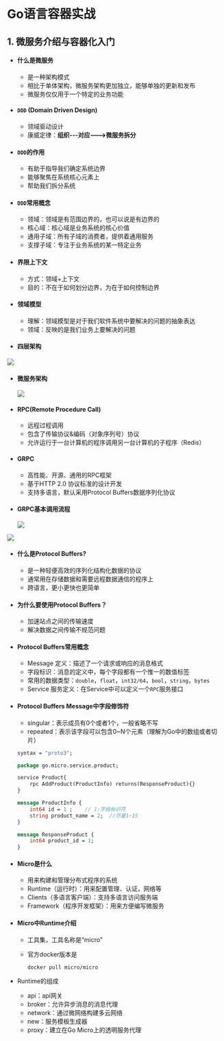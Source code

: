 # Go语言容器实战

## 1. 微服务介绍与容器化入门

- #### **什么是微服务**

  - 是一种架构模式
  - 相比于单体架构，微服务架构更加独立，能够单独的更新和发布
  - 微服务仅仅用于一个特定的业务功能

- #### `DDD` (Domain Driven Design)

  - 领域驱动设计
  - 康威定律：**组织---对应--->微服务拆分**

- #### `DDD`的作用

  - 有助于指导我们确定系统边界
  - 能够聚焦在系统核心元素上
  - 帮助我们拆分系统

- #### `DDD`常用概念

  - 领域：领域是有范围边界的，也可以说是有边界的
  - 核心域：核心域是业务系统的核心价值
  - 通用子域：所有子域的消费者，提供着通用服务
  - 支撑子域：专注于业务系统的某一特定业务

- #### 界限上下文

  - 方式：领域+上下文
  - 目的：不在于如何划分边界，为在于如何控制边界

- #### 领域模型

  - 理解：领域模型是对于我们软件系统中要解决的问题的抽象表达
  - 领域：反映的是我们业务上要解决的问题

- #### **四层架构**

![](C:\Users\Hud\Desktop\文件（需要）\截图\四层架构.png)

- #### 微服务架构

  ![](C:\Users\Hud\Desktop\文件（需要）\截图\微服务架构.png)

- #### RPC(Remote Procedure Call)

  - 远程过程调用
  - 包含了传输协议&编码（对象序列号）协议
  - 允许运行于一台计算机的程序调用另一台计算机的子程序（Redis）

- #### GRPC

  - 高性能、开源、通用的RPC框架
  - 基于HTTP 2.0 协议标准的设计开发
  - 支持多语言，默认采用Protocol Buffers数据序列化协议

- #### GRPC基本调用流程

  ![](C:\Users\Hud\Desktop\文件（需要）\截图\GRPC基本调用流程.png)

![](C:\Users\Hud\Desktop\文件（需要）\截图\grpc调用.png)

- #### 什么是Protocol Buffers?

  - 是一种轻便高效的序列化结构化数据的协议
  - 通常用在存储数据和需要远程数据通信的程序上
  - 跨语言，更小更快也更简单

- #### 为什么要使用Protocol Buffers？

  - 加速站点之间的传输速度
  - 解决数据之间传输不规范问题

- #### Protocol Buffers常用概念

  - Message 定义：描述了一个请求或响应的消息格式
  -  字段标识：消息的定义中，每个字段都有一个惟一的数值标签
  - 常用的数据类型：`double`，`float`，`int32/64`，`bool`，`string`，`bytes`
  - Service 服务定义：在Service中可以定义一个`RPC`服务接口

- #### Protocol Buffers Message中字段修饰符

  - singular：表示成员有0个或者1个，一般省略不写
  - repeated：表示该字段可以包含0~N个元素（理解为Go中的数组或者切片）

  ```protobuf
  syntax = "proto3";
  
  package go.micro.service.product;
  
  service Product{
      rpc AddProduct(ProductInfo) returns(ResponseProduct){}
  }
  
  message ProductInfo {
      int64 id = 1 ;    // 1:字段标识符
      string product_name = 2;  //尽量1~15
  }
  
  message ResponseProduct {
      int64 product_id = 1;
  }
  ```

- #### Micro是什么

  - 用来构建和管理分布式程序的系统
  - Runtime（运行时）：用来配置管理、认证，网络等
  - Clients（多语言客户端）：支持多语言访问服务端
  - Framework（程序开发框架）：用来方便编写微服务

- #### Micro中Runtime介绍

  - 工具集，工具名称是“micro”

  - 官方docker版本是

    ```bash
    docker pull micro/micro
    ```

- Runtime的组成

  - api：api网关
  - broker：允许异步消息的消息代理
  - network：通过微网络构建多云网络
  - new：服务模板生成器
  - proxy：建立在Go Micro上的透明服务代理